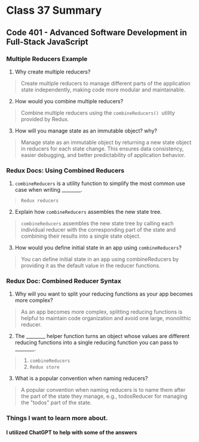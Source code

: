 # Class 37 Summary
## Code 401 - Advanced Software Development in Full-Stack JavaScript

### Multiple Reducers Example
1. Why create multiple reducers?
> Create multiple reducers to manage different parts of the application state independently, making code more modular and maintainable.
2. How would you combine multiple reducers?
> Combine multiple reducers using the `combineReducers() `utility provided by Redux.
3. How will you manage state as an immutable object? why?
> Manage state as an immutable object by returning a new state object in reducers for each state change. This ensures data consistency, easier debugging, and better predictability of application behavior.

### Redux Docs: Using Combined Reducers
1. `combineReducers` is a utility function to simplify the most common use case when writing ________.
> `Redux reducers`
2. Explain how `combineReducers` assembles the new state tree.
> `combineReducers` assembles the new state tree by calling each individual reducer with the corresponding part of the state and combining their results into a single state object.
3. How would you define initial state in an app using `combineReducers`?
> You can define initial state in an app using combineReducers by providing it as the default value in the reducer functions.

### Redux Doc: Combined Reducer Syntax
1. Why will you want to split your reducing functions as your app becomes more complex?
> As an app becomes more complex, splitting reducing functions is helpful to maintain code organization and avoid one large, monolithic reducer.
2. The ________ helper function turns an object whose values are different reducing functions into a single reducing function you can pass to ________.
> 1. `combineReducers `
> 2. `Redux store`
3. What is a popular convention when naming reducers?
> A popular convention when naming reducers is to name them after the part of the state they manage, e.g., todosReducer for managing the "todos" part of the state.

### Things I want to learn more about.

#### I utilized ChatGPT to help with some of the answers